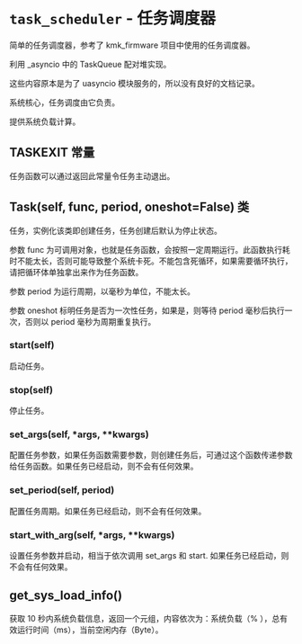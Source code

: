 # `task_scheduler` - 任务调度器

简单的任务调度器，参考了 kmk_firmware 项目中使用的任务调度器。

利用 _asyncio 中的 TaskQueue 配对堆实现。

这些内容原本是为了 uasyncio 模块服务的，所以没有良好的文档记录。

系统核心，任务调度由它负责。

提供系统负载计算。

## TASKEXIT 常量

任务函数可以通过返回此常量令任务主动退出。

## Task(self, func, period, oneshot=False) 类

任务，实例化该类即创建任务，任务创建后默认为停止状态。

参数 func 为可调用对象，也就是任务函数，会按照一定周期运行。此函数执行耗时不能太长，否则可能导致整个系统卡死。不能包含死循环，如果需要循环执行，请把循环体单独拿出来作为任务函数。

参数 period 为运行周期，以毫秒为单位，不能太长。

参数 oneshot 标明任务是否为一次性任务，如果是，则等待 period 毫秒后执行一次，否则以 period 毫秒为周期重复执行。

### start(self)

启动任务。

### stop(self)

停止任务。

### set_args(self, *args, **kwargs)

配置任务参数，如果任务函数需要参数，则创建任务后，可通过这个函数传递参数给任务函数。如果任务已经启动，则不会有任何效果。

### set_period(self, period)

配置任务周期。如果任务已经启动，则不会有任何效果。

### start_with_arg(self, *args, **kwargs)

设置任务参数并启动，相当于依次调用 set_args 和 start. 如果任务已经启动，则不会有任何效果。

## get_sys_load_info()

获取 10 秒内系统负载信息，返回一个元组，内容依次为：系统负载（% ），总有效运行时间（ms），当前空闲内存（Byte）。
